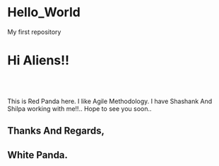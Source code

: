 # Hello_World
My first repository
<html>
<head>
</head>
<body>
<h1>Hi Aliens!!</h1><br><br>

<p>This is Red Panda here. I like Agile Methodology.
I have Shashank And Shilpa working with me!!..
Hope to see you soon..</p>

<h2>Thanks And Regards,</h2>
<h2>White Panda.</h2>
</body>
</html>
